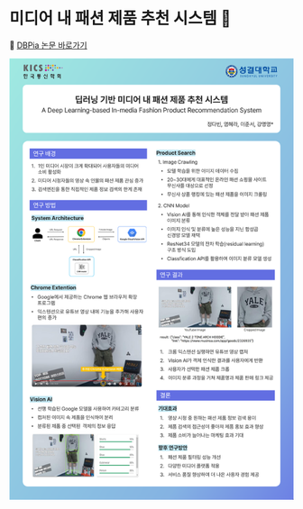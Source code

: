 # 미디어 내 패션 제품 추천 시스템 🛒

📑 [DBPia 논문 바로가기](https://www.dbpia.co.kr/journal/articleDetail?nodeId=NODE11667690)

![포스터](<asset/논문 포스터.png>)
